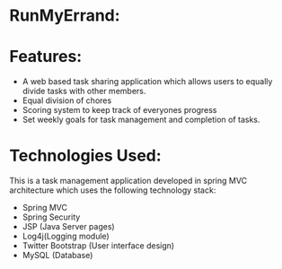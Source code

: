 # RunMyErrand:

# Features:
- A web based task sharing application which allows users to equally divide tasks with other members.
- Equal division of chores
- Scoring system to keep track of everyones progress
- Set weekly goals for task management and completion of tasks.

# Technologies Used: 
This is a task management application developed in spring MVC architecture which uses the following technology stack:
- Spring MVC
- Spring Security
- JSP (Java Server pages)
- Log4j(Logging module)
- Twitter Bootstrap (User interface design)
- MySQL (Database)
